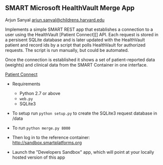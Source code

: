 
SMART Microsoft HealthVault Merge App
--------------------------------------

Arjun Sanyal <arjun.sanyal@childrens.harvard.edu>

Implements a simple SMART REST app that establishes a connection to a user
using the HealthVault [Patient Connect][] API. Each request is stored in a
persisent SQLite database and is later updated with the HealthVault patient
and record ids by a script that polls HealthVault for authorized requests. The
script is run manually, but could be automated.

Once the connection is established it shows a set of patient-reported data
(weights) and clinical data from the SMART Container in one interface.

[Patient Connect](http://msdn.microsoft.com/en-us/library/jj551258.aspx)

* Requirements
  * Python 2.7 or above
  * `web.py`
  * SQLite3

* To setup run `python setup.py` to create the SQLite3 request database
  in /data
* To run `python merge.py 8000`
* Then log in to the reference container: <http://sandbox.smartplatforms.org>
* Launch the "Developers Sandbox" app, which will point at your locally
  hosted version of this app
